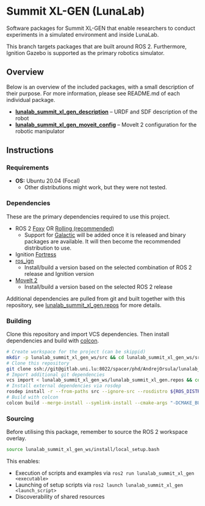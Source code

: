 # Summit XL-GEN (LunaLab)

Software packages for Summit XL-GEN that enable researchers to conduct experiments in a simulated environment and inside LunaLab.

This branch targets packages that are built around ROS 2. Furthermore, Ignition Gazebo is supported as the primary robotics simulator.

## Overview

Below is an overview of the included packages, with a small description of their purpose. For more information, please see README.md of each individual package.
- [**lunalab_summit_xl_gen_description**](./lunalab_summit_xl_gen_description) &ndash; URDF and SDF description of the robot
- [**lunalab_summit_xl_gen_moveit_config**](./lunalab_summit_xl_gen_moveit_config) &ndash; MoveIt 2 configuration for the robotic manipulator

## Instructions

### Requirements

- **OS:** Ubuntu 20.04 (Focal)
  - Other distributions might work, but they were not tested.

### Dependencies

These are the primary dependencies required to use this project.

- ROS 2 [Foxy](https://docs.ros.org/en/foxy/Installation.html) OR [Rolling (recommended)](https://docs.ros.org/en/rolling/Installation.html)
  - Support for [Galactic](https://docs.ros.org/en/galactic/Installation.html) will be added once it is released and binary packages are available. It will then become the recommended distribution to use.
- Ignition [Fortress](https://ignitionrobotics.org/docs/fortress)
- [ros_ign](https://github.com/ignitionrobotics/ros_ign/tree/ros2)
  - Install/build a version based on the selected combination of ROS 2 release and Ignition version
- [MoveIt 2](https://moveit.ros.org/install-moveit2/binary)
  - Install/build a version based on the selected ROS 2 release

Additional dependencies are pulled from git and built together with this repository, see [lunalab_summit_xl_gen.repos](lunalab_summit_xl_gen.repos) for more details.

### Building

Clone this repository and import VCS dependencies. Then install dependencies and build with [colcon](https://colcon.readthedocs.io).

```bash
# Create workspace for the project (can be skippid)
mkdir -p lunalab_summit_xl_gen_ws/src && cd lunalab_summit_xl_gen_ws/src
# Clone this repository
git clone ssh://git@gitlab.uni.lu:8022/spacer/phd/AndrejOrsula/lunalab_summit_xl_gen.git
# Import additional git dependencies
vcs import < lunalab_summit_xl_gen_ws/lunalab_summit_xl_gen.repos && cd ..
# Install external dependencies via rosdep
rosdep install -r --from-paths src --ignore-src --rosdistro ${ROS_DISTRO}
# Build with colcon
colcon build --merge-install --symlink-install --cmake-args "-DCMAKE_BUILD_TYPE=Release"
```

### Sourcing

Before utilising this package, remember to source the ROS 2 workspace overlay.

```bash
source lunalab_summit_xl_gen_ws/install/local_setup.bash
```

This enables:
- Execution of scripts and examples via `ros2 run lunalab_summit_xl_gen <executable>`
- Launching of setup scripts via `ros2 launch lunalab_summit_xl_gen <launch_script>`
- Discoverability of shared resources
